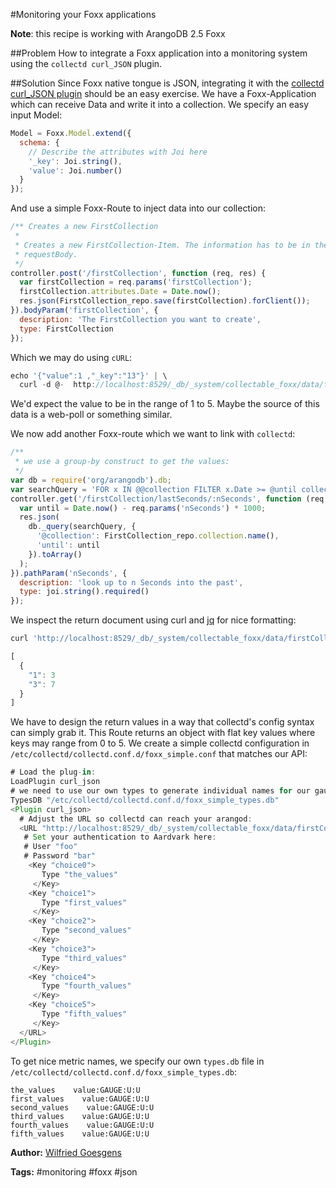 #Monitoring your Foxx applications

**Note**: this recipe is working with ArangoDB 2.5 Foxx

##Problem
How to integrate a Foxx application into a monitoring system using the `collectd curl_JSON` plugin.

##Solution
Since Foxx native tongue is JSON, integrating it with the [collectd curl_JSON plugin](MonitoringWithCollectd.html)
should be an easy exercise.
We have a Foxx-Application which can receive Data and write it into a collection. We specify an easy input Model:

```javascript
Model = Foxx.Model.extend({
  schema: {
    // Describe the attributes with Joi here
    '_key': Joi.string(),
    'value': Joi.number()
  }
});
```

And use a simple Foxx-Route to inject data into our collection:

```javascript
/** Creates a new FirstCollection
 *
 * Creates a new FirstCollection-Item. The information has to be in the
 * requestBody.
 */
controller.post('/firstCollection', function (req, res) {
  var firstCollection = req.params('firstCollection');
  firstCollection.attributes.Date = Date.now();
  res.json(FirstCollection_repo.save(firstCollection).forClient());
}).bodyParam('firstCollection', {
  description: 'The FirstCollection you want to create',
  type: FirstCollection
});
```

Which we may do using `cURL`:

```javascript
echo '{"value":1 ,"_key":"13"}' | \
  curl -d @-  http://localhost:8529/_db/_system/collectable_foxx/data/firstCollection/firstCollection
```

We'd expect the value to be in the range of 1 to 5. Maybe the source of this data is a web-poll or something similar.

We now add another Foxx-route which we want to link with `collectd`:

```javascript
/**
 * we use a group-by construct to get the values:
 */
var db = require('org/arangodb').db;
var searchQuery = 'FOR x IN @@collection FILTER x.Date >= @until collect value=x.value with count into counter RETURN {[[CONCAT("choice", value)] : counter }';
controller.get('/firstCollection/lastSeconds/:nSeconds', function (req, res) {
  var until = Date.now() - req.params('nSeconds') * 1000;
  res.json(
    db._query(searchQuery, {
      '@collection': FirstCollection_repo.collection.name(),
      'until': until
    }).toArray()
  );
}).pathParam('nSeconds', {
  description: 'look up to n Seconds into the past',
  type: joi.string().required()
});
```

We inspect the return document using curl and [jq](http://stedolan.github.io/jq/) for nice formatting:

```javascript
curl 'http://localhost:8529/_db/_system/collectable_foxx/data/firstCollection/firstCollection/lastSeconds/10' |jq "."

[
  {
    "1": 3
    "3": 7
  }
]
```

We have to design the return values in a way that collectd's config syntax can simply grab it. This Route returns an object with flat key values where keys may range from 0 to 5.
We create a simple collectd configuration in `/etc/collectd/collectd.conf.d/foxx_simple.conf` that matches our API:

```javascript
# Load the plug-in:
LoadPlugin curl_json
# we need to use our own types to generate individual names for our gauges:
TypesDB "/etc/collectd/collectd.conf.d/foxx_simple_types.db"
<Plugin curl_json>
  # Adjust the URL so collectd can reach your arangod:
  <URL "http://localhost:8529/_db/_system/collectable_foxx/data/firstCollection/firstCollection/lastSeconds/10">
   # Set your authentication to Aardvark here:
   # User "foo"
   # Password "bar"
    <Key "choice0">
       Type "the_values"
     </Key>
    <Key "choice1">
       Type "first_values"
     </Key>
    <Key "choice2">
       Type "second_values"
     </Key>
    <Key "choice3">
       Type "third_values"
     </Key>
    <Key "choice4">
       Type "fourth_values"
     </Key>
    <Key "choice5">
       Type "fifth_values"
     </Key>
  </URL>
</Plugin>
```

To get nice metric names, we specify our own `types.db` file in `/etc/collectd/collectd.conf.d/foxx_simple_types.db`:

```
the_values    value:GAUGE:U:U
first_values    value:GAUGE:U:U
second_values    value:GAUGE:U:U
third_values    value:GAUGE:U:U
fourth_values    value:GAUGE:U:U
fifth_values    value:GAUGE:U:U
```

**Author:** [Wilfried Goesgens](https://github.com/dothebart)

**Tags:** #monitoring #foxx #json
